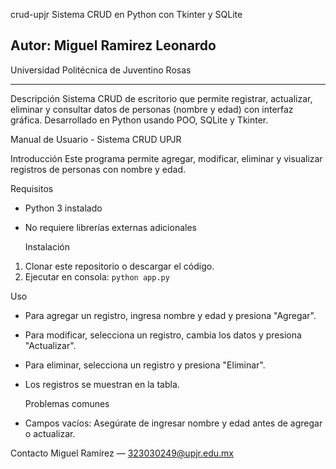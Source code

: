  crud-upjr
 Sistema CRUD en Python con Tkinter y SQLite

Autor: Miguel Ramirez Leonardo
---

Universidad Politécnica de Juventino Rosas

---

Descripción
Sistema CRUD de escritorio que permite registrar, actualizar, eliminar y consultar datos de personas (nombre y edad) con interfaz gráfica. Desarrollado en Python usando POO, SQLite y Tkinter.

Manual de Usuario - Sistema CRUD UPJR

Introducción
Este programa permite agregar, modificar, eliminar y visualizar registros de personas con nombre y edad.

  Requisitos
- Python 3 instalado
- No requiere librerías externas adicionales

   Instalación
1. Clonar este repositorio o descargar el código.
2. Ejecutar en consola: `python app.py`

  Uso
- Para agregar un registro, ingresa nombre y edad y presiona "Agregar".
- Para modificar, selecciona un registro, cambia los datos y presiona "Actualizar".
- Para eliminar, selecciona un registro y presiona "Eliminar".
- Los registros se muestran en la tabla.

  Problemas comunes
- Campos vacíos: Asegúrate de ingresar nombre y edad antes de agregar o actualizar.

Contacto
Miguel Ramírez — 323030249@upjr.edu.mx

